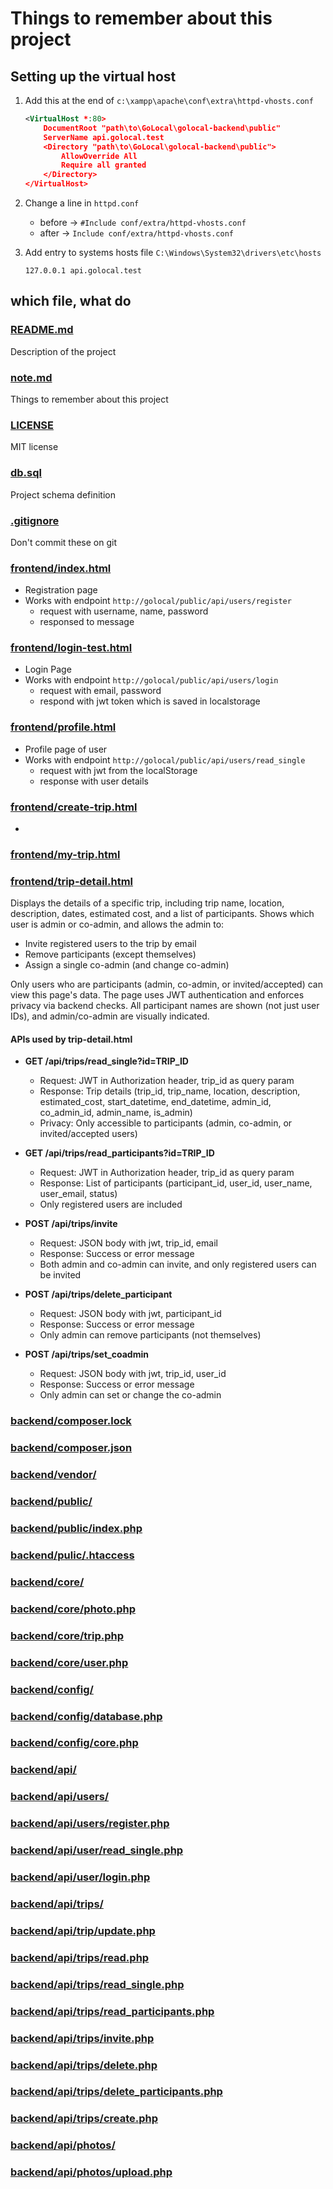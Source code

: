 # Things to remember about this project

## Setting up the virtual host

1. Add this at the end of `c:\xampp\apache\conf\extra\httpd-vhosts.conf`

    ```xml
    <VirtualHost *:80>
        DocumentRoot "path\to\GoLocal\golocal-backend\public"
        ServerName api.golocal.test
        <Directory "path\to\GoLocal\golocal-backend\public">
            AllowOverride All
            Require all granted
        </Directory>
    </VirtualHost>
    ```

2. Change a line in `httpd.conf`

    - before -> `#Include conf/extra/httpd-vhosts.conf`
    - after  -> `Include conf/extra/httpd-vhosts.conf`

3. Add entry to systems hosts file `C:\Windows\System32\drivers\etc\hosts`

    `127.0.0.1 api.golocal.test`

## which file, what do

### [README.md](/README.md)

Description of the project

### [note.md](/note.md)

Things to remember about this project

### [LICENSE](/LICENSE)

MIT license

### [db.sql](/db.sql)

Project schema definition

### [.gitignore](/.gitignore)

Don't commit these on git

### [frontend/index.html](/golocal_frontend/index.html)

- Registration page
- Works with endpoint `http://golocal/public/api/users/register`
  - request with username, name, password
  - responsed to message

### [frontend/login-test.html](/golocal_frontend/login-test.html)

- Login Page
- Works with endpoint `http://golocal/public/api/users/login`
  - request with email, password
  - respond with jwt token which is saved in localstorage

### [frontend/profile.html](/golocal_frontend/profile.html)

- Profile page of user
- Works with endpoint `http://golocal/public/api/users/read_single`
  - request with jwt from the localStorage
  - response with user details

### [frontend/create-trip.html](/golocal_frontend/create-trip.html)

-

### [frontend/my-trip.html](/golocal_frontend/my-trip.html)


### [frontend/trip-detail.html](/golocal_frontend/trip-detail.html)

Displays the details of a specific trip, including trip name, location, description, dates, estimated cost, and a list of participants. Shows which user is admin or co-admin, and allows the admin to:

- Invite registered users to the trip by email
- Remove participants (except themselves)
- Assign a single co-admin (and change co-admin)

Only users who are participants (admin, co-admin, or invited/accepted) can view this page's data. The page uses JWT authentication and enforces privacy via backend checks. All participant names are shown (not just user IDs), and admin/co-admin are visually indicated.

#### APIs used by trip-detail.html

- **GET /api/trips/read_single?id=TRIP_ID**
  - Request: JWT in Authorization header, trip_id as query param
  - Response: Trip details (trip_id, trip_name, location, description, estimated_cost, start_datetime, end_datetime, admin_id, co_admin_id, admin_name, is_admin)
  - Privacy: Only accessible to participants (admin, co-admin, or invited/accepted users)

- **GET /api/trips/read_participants?id=TRIP_ID**
  - Request: JWT in Authorization header, trip_id as query param
  - Response: List of participants (participant_id, user_id, user_name, user_email, status)
  - Only registered users are included

- **POST /api/trips/invite**
  - Request: JSON body with jwt, trip_id, email
  - Response: Success or error message
  - Both admin and co-admin can invite, and only registered users can be invited

- **POST /api/trips/delete_participant**
  - Request: JSON body with jwt, participant_id
  - Response: Success or error message
  - Only admin can remove participants (not themselves)

- **POST /api/trips/set_coadmin**
  - Request: JSON body with jwt, trip_id, user_id
  - Response: Success or error message
  - Only admin can set or change the co-admin

### [backend/composer.lock](/golocal_backend/composer.lock)

### [backend/composer.json](/golocal_backend/composer.json)

### [backend/vendor/](/golocal_backend/vendor/)

### [backend/public/](/golocal_backend/public/)

### [backend/public/index.php](/golocal_backend/public/index.php)

### [backend/pulic/.htaccess](/golocal_backend/public/.htaccess)

### [backend/core/](/golocal_backend/core/)

### [backend/core/photo.php](/golocal_backend/core/photo.php)

### [backend/core/trip.php](/golocal_backend/core/trip.php)

### [backend/core/user.php](/golocal_backend/core/user.php)

### [backend/config/](/golocal_backend/config/)

### [backend/config/database.php](/golocal_backend/config/database.php)

### [backend/config/core.php](/golocal_backend/config/core.php)

### [backend/api/](/golocal_backend/api/)

### [backend/api/users/](/golocal_backend/api/users/)

### [backend/api/users/register.php](/golocal_backend/api/users/register.php)

### [backend/api/user/read_single.php](/golocal_backend/api/users/read_single.php)

### [backend/api/user/login.php](/golocal_backend/api/users/login.php)

### [backend/api/trips/](/golocal_backend/api/trips/)

### [backend/api/trip/update.php](/golocal_backend/api/trips/update.php)

### [backend/api/trips/read.php](/golocal_backend/api/trips/read.php)

### [backend/api/trips/read_single.php](/golocal_backend/api/trips/read_single.php)

### [backend/api/trips/read_participants.php](/golocal_backend/api/trips/read_participants.php)

### [backend/api/trips/invite.php](/golocal_backend/api/trips/invite.php)

### [backend/api/trips/delete.php](/golocal_backend/api/trips/delete.php)

### [backend/api/trips/delete_participants.php](/golocal_backend/api/trips/delete_participant.php)

### [backend/api/trips/create.php](/golocal_backend/api/trips/create.php)

### [backend/api/photos/](/golocal_backend/api/photos/)

### [backend/api/photos/upload.php](/golocal_backend/api/photos/upload.php)
